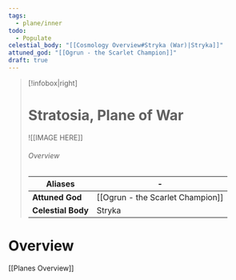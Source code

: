 ```yaml
---
tags:
  - plane/inner
todo:
  - Populate
celestial_body: "[[Cosmology Overview#Stryka (War)|Stryka]]"
attuned_god: "[[Ogrun - the Scarlet Champion]]"
draft: true
---
```

> [!infobox|right]
> # Stratosia, Plane of War
> ![[IMAGE HERE]]
> ###### Overview
> | **Aliases** | - |
> | - | - |
> | **Attuned God** | [[Ogrun - the Scarlet Champion]] |
> | **Celestial Body** | Stryka |
# Overview

[[Planes Overview]]